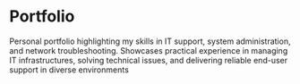 # Portfolio
Personal portfolio highlighting my skills in IT support, system administration, and network troubleshooting. Showcases practical experience in managing IT infrastructures, solving technical issues, and delivering reliable end-user support in diverse environments
